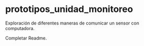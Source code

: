 # prototipos_unidad_monitoreo

Exploración de diferentes maneras de comunicar un sensor con computadora.

Completar Readme.

